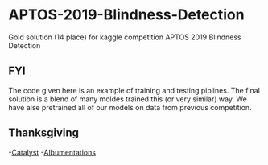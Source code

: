 # APTOS-2019-Blindness-Detection
Gold solution (14 place) for kaggle competition APTOS 2019 Blindness Detection
## FYI
The code given here is an example of training and testing piplines. The final solution is a blend of many moldes trained this (or very similar) way. We have alse pretrained all of our models on data from previous competition.
## Thanksgiving
-[Catalyst](https://github.com/catalyst-team/catalyst)
-[Albumentations](https://github.com/albumentations-team/albumentations)
